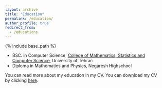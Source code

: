 ```yaml
---
layout: archive
title: "Education"
permalink: /education/
author_profile: true
redirect_from:
  - /educations
---
```


{% include base_path %}

* BSC. in Computer Science, [College of Mathematics, Statistics and Computer Science](https://science.ut.ac.ir/en/web/math),  University of Tehran
* Diploma in Mathematics and Physics, Negaresh Highschool

You can read more about my education in my CV. You can download my CV by clicking [here](/files/Avisafallah-CV.pdf).